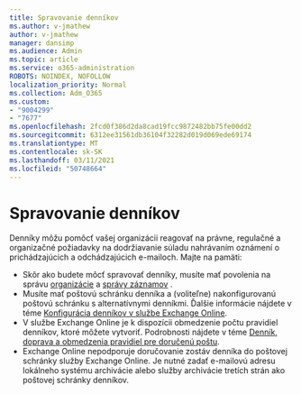 ```yaml
---
title: Spravovanie denníkov
ms.author: v-jmathew
author: v-jmathew
manager: dansimp
ms.audience: Admin
ms.topic: article
ms.service: o365-administration
ROBOTS: NOINDEX, NOFOLLOW
localization_priority: Normal
ms.collection: Adm_O365
ms.custom:
- "9004299"
- "7677"
ms.openlocfilehash: 2fcd0f386d2da8cad19fcc9872482bb75fe00dd2
ms.sourcegitcommit: 6312ee31561db36104f32282d019d069ede69174
ms.translationtype: MT
ms.contentlocale: sk-SK
ms.lasthandoff: 03/11/2021
ms.locfileid: "50748664"
---
```

# <a name="manage-journaling"></a>Spravovanie denníkov

Denníky môžu pomôcť vašej organizácii reagovať na právne, regulačné a organizačné požiadavky na dodržiavanie súladu nahrávaním oznámení o prichádzajúcich a odchádzajúcich e-mailoch. Majte na pamäti:

* Skôr ako budete môcť spravovať denníky, musíte mať povolenia na správu [organizácie](https://go.microsoft.com/fwlink/?linkid=2115259) a [správy záznamov](https://go.microsoft.com/fwlink/?linkid=2115469) .
* Musíte mať poštovú schránku denníka a (voliteľne) nakonfigurovanú poštovú schránku s alternatívnymi denníkmi. Ďalšie informácie nájdete v téme [Konfigurácia denníkov v službe Exchange Online](https://go.microsoft.com/fwlink/?linkid=2115260).
* V službe Exchange Online je k dispozícii obmedzenie počtu pravidiel denníkov, ktoré môžete vytvoriť. Podrobnosti nájdete v téme [Denník, doprava a obmedzenia pravidiel pre doručenú poštu](https://go.microsoft.com/fwlink/?linkid=2115261).
* Exchange Online nepodporuje doručovanie zostáv denníka do poštovej schránky služby Exchange Online. Je nutné zadať e-mailovú adresu lokálneho systému archivácie alebo služby archivácie tretích strán ako poštovej schránky denníkov.
